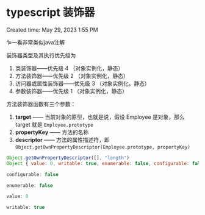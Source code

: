 # typescript 装饰器

Created time: May 29, 2023 1:55 PM

乍一看非常类似java注解

装饰器类型及其执行优先级为

1. 类装饰器——优先级 4 （对象实例化，静态）
2. 方法装饰器——优先级 2 （对象实例化，静态）
3. 访问器或属性装饰器——优先级 3 （对象实例化，静态）
4. 参数装饰器——优先级 1 （对象实例化，静态）

方法装饰器函数有三个参数：

1. **target** —— 当前对象的原型，也就是说，假设 Employee 是对象，那么 target 就是 `Employee.prototype`
2. **propertyKey** —— 方法的名称
3. **descriptor** —— 方法的属性描述符，即 `Object.getOwnPropertyDescriptor(Employee.prototype, propertyKey)`

```jsx
Object.getOwnPropertyDescriptor([], "length")
Object { value: 0, writable: true, enumerable: false, configurable: false }

configurable: false

enumerable: false

value: 0

writable: true
```
